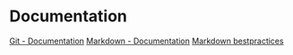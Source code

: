 # Documentation
[Git - Documentation](https://git-scm.com/doc) [Markdown - Documentation](https://guides.github.com/features/mastering-markdown) [Markdown bestpractices](https://www.markdownguide.org/basic-syntax/)
